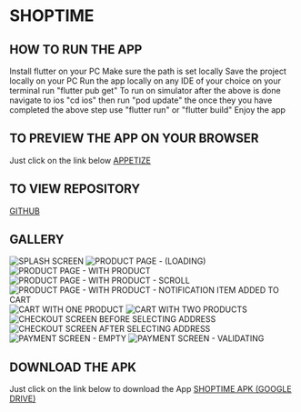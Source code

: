 # SHOPTIME

## HOW TO RUN THE APP

Install flutter on your PC
Make sure the path is set locally
Save the project locally on your PC
Run the app locally on any IDE of your choice
on your terminal run "flutter pub get"
To run on simulator after the above is done navigate to ios "cd ios" then run "pod update"
the once they you have completed the above step use "flutter run" or "flutter build"
Enjoy the app

## TO PREVIEW THE APP ON YOUR BROWSER
Just click on the link below
[APPETIZE](https://appetize.io/app/b_4dgs34s6gviyuyesb5k6xtwaqm)

## TO VIEW REPOSITORY
[GITHUB](https://github.com/andymaking/shop_time)

## GALLERY

![SPLASH SCREEN](https://github.com/andymaking/shop_time/blob/main/assets/images/1.jpeg)
![PRODUCT PAGE - (LOADING)](https://github.com/andymaking/shop_time/blob/main/assets/images/2.jpeg)
![PRODUCT PAGE - WITH PRODUCT](https://github.com/andymaking/shop_time/blob/main/assets/images/3.jpeg)
![PRODUCT PAGE - WITH PRODUCT - SCROLL](https://github.com/andymaking/shop_time/blob/main/assets/images/4.jpeg)
![PRODUCT PAGE - WITH PRODUCT - NOTIFICATION ITEM ADDED TO CART](https://github.com/andymaking/shop_time/blob/main/assets/images/5.jpeg)
![CART WITH ONE PRODUCT](https://github.com/andymaking/shop_time/blob/main/assets/images/6.jpeg)
![CART WITH TWO PRODUCTS](https://github.com/andymaking/shop_time/blob/main/assets/images/8.jpeg)
![CHECKOUT SCREEN BEFORE SELECTING ADDRESS](https://github.com/andymaking/shop_time/blob/main/assets/images/9.jpeg)
![CHECKOUT SCREEN AFTER SELECTING ADDRESS](https://github.com/andymaking/shop_time/blob/main/assets/images/10.jpeg)
![PAYMENT SCREEN - EMPTY](https://github.com/andymaking/shop_time/blob/main/assets/images/11.jpeg)
![PAYMENT SCREEN - VALIDATING](https://github.com/andymaking/shop_time/blob/main/assets/images/12.jpeg)
## DOWNLOAD THE APK
Just click on the link below to download the App
[SHOPTIME APK (GOOGLE DRIVE)](https://drive.google.com/file/d/1D3W9g53btKt2PrBDH6H7rNgkxyBMI2lq/view?usp=sharing)

